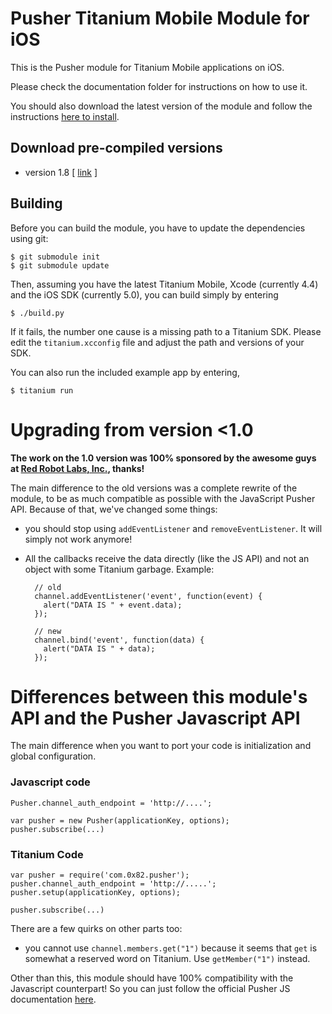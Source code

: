 # Pusher Titanium Mobile Module for iOS

This is the Pusher module for Titanium Mobile applications on iOS.

Please check the documentation folder for instructions on how to use it.

You should also download the latest version of the module and follow the
instructions [here to
install](http://wiki.appcelerator.org/display/tis/Using+Titanium+Modules).

## Download pre-compiled versions

- version 1.8 [ [link](http://rubenfonseca-github.s3.amazonaws.com/pusher-ios/com.pusher-iphone-1.8.zip) ]

## Building

Before you can build the module, you have to update the dependencies using
git:

    $ git submodule init
    $ git submodule update

Then, assuming you have the latest Titanium Mobile, Xcode (currently 4.4) and
the iOS SDK (currently 5.0), you can build simply by entering

    $ ./build.py

If it fails, the number one cause is a missing path to a Titanium SDK. Please edit
the `titanium.xcconfig` file and adjust the path and versions of your SDK.

You can also run the included example app by entering,

    $ titanium run

# Upgrading from version <1.0

**The work on the 1.0 version was 100% sponsored by the awesome guys at [Red
Robot Labs, Inc.](http://redrobot.com), thanks!**

The main difference to the old versions was a complete rewrite of the module, to be as much compatible
as possible with the JavaScript Pusher API. Because of that, we've changed some things:

- you should stop using `addEventListener` and `removeEventListener`. It will simply not work anymore!
- All the callbacks receive the data directly (like the JS API) and not an object with some Titanium
  garbage. Example:

        // old
        channel.addEventListener('event', function(event) {
          alert("DATA IS " + event.data);
        });
        
        // new
        channel.bind('event', function(data) {
          alert("DATA IS " + data);
        });

# Differences between this module's API and the Pusher Javascript API

The main difference when you want to port your code is initialization and global configuration.

### Javascript code

    Pusher.channel_auth_endpoint = 'http://....';
    
    var pusher = new Pusher(applicationKey, options);
    pusher.subscribe(...)

### Titanium Code

    var pusher = require('com.0x82.pusher');
    pusher.channel_auth_endpoint = 'http://.....';
    pusher.setup(applicationKey, options);
    
    pusher.subscribe(...)

There are a few quirks on other parts too:

- you cannot use `channel.members.get("1")` because it seems that `get` is
  somewhat a reserved word on Titanium. Use `getMember("1")` instead.

Other than this, this module should have 100% compatibility with the Javascript
counterpart! So you can just follow the official Pusher JS documentation [here](http://pusher.com/docs).


